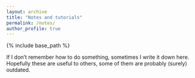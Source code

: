 ```yaml
---
layout: archive
title: "Notes and tutorials"
permalink: /notes/
author_profile: true
---
```


{% include base_path %}

If I don’t remember how to do something, sometimes I write it down here. Hopefully these are useful to others, some of them are probably (surely) outdated.

